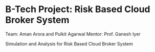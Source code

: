 # B-Tech Project: Risk Based Cloud Broker System
Team: Aman Arora and Pulkit Agarwal
Mentor: Prof. Ganesh Iyer

Simulation and Analysis for Risk Based Cloud Broker System 
